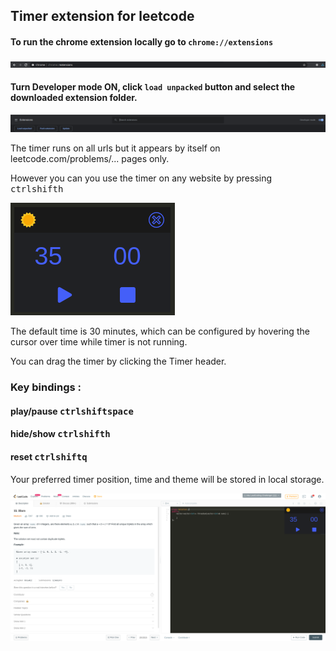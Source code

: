 ## Timer extension for leetcode

#### To run the chrome extension locally go to `chrome://extensions`

![sd](images/dump/address.png)

#### Turn Developer mode ON, click `load unpacked` button and select the downloaded extension folder.

![new](images/dump/mode.png)

The timer runs on all urls but it appears by itself on leetcode.com/problems/... pages only.

However you can you use the timer on any website by pressing <kbd>ctrl</kbd><kbd>shift</kbd><kbd>h</kbd>

![timer](images/dump/timer.png)

The default time is 30 minutes, which can be configured by hovering the cursor over time while timer is not running.

You can drag the timer by clicking the Timer header.

### Key bindings :

#### play/pause <kbd>ctrl</kbd><kbd>shift</kbd><kbd>space</kbd>

#### hide/show <kbd>ctrl</kbd><kbd>shift</kbd><kbd>h</kbd>

#### reset <kbd>ctrl</kbd><kbd>shift</kbd><kbd>q</kbd>

Your preferred timer position, time and theme will be stored in local storage.

![webpage](images/dump/page.png)

